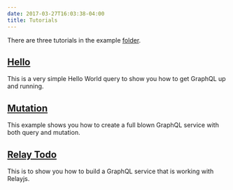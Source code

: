 ```yaml
---
date: 2017-03-27T16:03:38-04:00
title: Tutorials
---
```


There are three tutorials in the example [folder](https://github.com/networknt/light-example-4j/tree/master/graphql).
 
## [Hello](https://networknt.github.io/light-graphql-4j/tutorials/hello/)

This is a very simple Hello World query to show you how to get GraphQL up and running. 
 
## [Mutation](https://networknt.github.io/light-graphql-4j/tutorials/mutation/)

This example shows you how to create a full blown GraphQL service with both query and mutation.

## [Relay Todo](https://networknt.github.io/light-graphql-4j/tutorials/relaytodo/)

This is to show you how to build a GraphQL service that is working with Relayjs. 